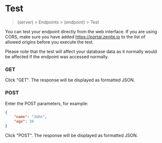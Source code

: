 # Test

> (server) > Endpoints > (endpoint) > Test

You can test your endpoint directly from the web interface. If you are using CORS, make sure you have added https://portal.zenite.io to the list of allowed origins before you execute the test.

Please note that the test will affect your database data as it normally would be affected if the endpoint was accessed normally.

### GET

Click "GET". The response will be displayed as formatted JSON.

### POST

Enter the POST parameters, for example:

```json
{
    "name": "John",
    "age": 30
}
```

Click "POST". The response will be displayed as formatted JSON.